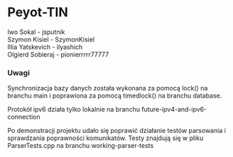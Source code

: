 # Peyot-TIN

Iwo Sokal - jsputnik <br>
Szymon Kisiel - SzymonKisiel <br>
Illia Yatskevich - ilyashich <br>
Olgierd Sobieraj - pionierrrrr77777 <br>


### Uwagi
Synchronizacja bazy danych została wykonana za pomocą lock() na branchu main i poprawiona za pomocą timedlock() na branchu database.

Protokół ipv6 działa tylko lokalnie na branchu future-ipv4-and-ipv6-connection

Po demonstracji projektu udało się poprawić działanie testów parsowania i sprawdzania poprawności komunikatów. Testy znajdują się w pliku ParserTests.cpp na branchu working-parser-tests
